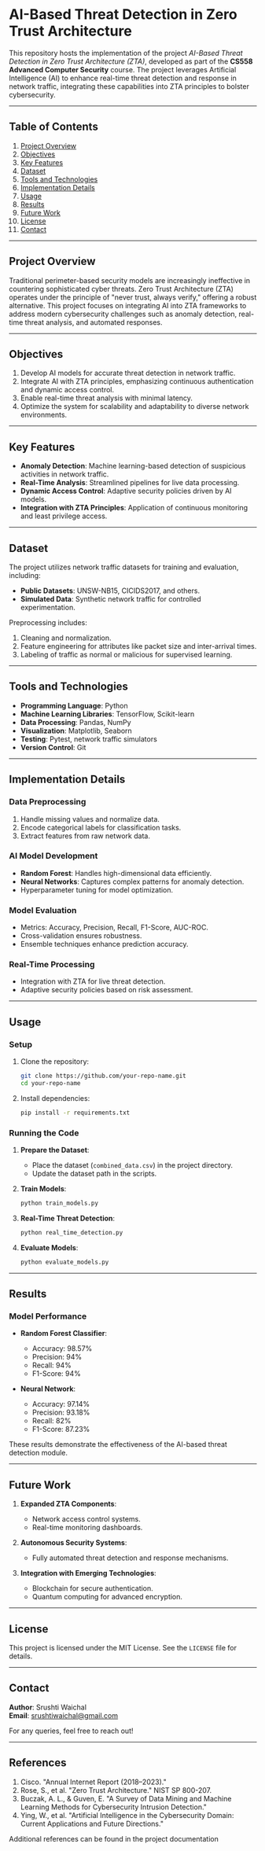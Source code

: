 # AI-Based Threat Detection in Zero Trust Architecture

This repository hosts the implementation of the project *AI-Based Threat Detection in Zero Trust Architecture (ZTA)*, developed as part of the **CS558 Advanced Computer Security** course. The project leverages Artificial Intelligence (AI) to enhance real-time threat detection and response in network traffic, integrating these capabilities into ZTA principles to bolster cybersecurity.

---

## Table of Contents
1. [Project Overview](#project-overview)
2. [Objectives](#objectives)
3. [Key Features](#key-features)
4. [Dataset](#dataset)
5. [Tools and Technologies](#tools-and-technologies)
6. [Implementation Details](#implementation-details)
7. [Usage](#usage)
8. [Results](#results)
9. [Future Work](#future-work)
10. [License](#license)
11. [Contact](#contact)

---

## Project Overview

Traditional perimeter-based security models are increasingly ineffective in countering sophisticated cyber threats. Zero Trust Architecture (ZTA) operates under the principle of "never trust, always verify," offering a robust alternative. This project focuses on integrating AI into ZTA frameworks to address modern cybersecurity challenges such as anomaly detection, real-time threat analysis, and automated responses.

---

## Objectives

1. Develop AI models for accurate threat detection in network traffic.
2. Integrate AI with ZTA principles, emphasizing continuous authentication and dynamic access control.
3. Enable real-time threat analysis with minimal latency.
4. Optimize the system for scalability and adaptability to diverse network environments.

---

## Key Features

- **Anomaly Detection**: Machine learning-based detection of suspicious activities in network traffic.
- **Real-Time Analysis**: Streamlined pipelines for live data processing.
- **Dynamic Access Control**: Adaptive security policies driven by AI models.
- **Integration with ZTA Principles**: Application of continuous monitoring and least privilege access.

---

## Dataset

The project utilizes network traffic datasets for training and evaluation, including:
- **Public Datasets**: UNSW-NB15, CICIDS2017, and others.
- **Simulated Data**: Synthetic network traffic for controlled experimentation.

Preprocessing includes:
1. Cleaning and normalization.
2. Feature engineering for attributes like packet size and inter-arrival times.
3. Labeling of traffic as normal or malicious for supervised learning.

---

## Tools and Technologies

- **Programming Language**: Python
- **Machine Learning Libraries**: TensorFlow, Scikit-learn
- **Data Processing**: Pandas, NumPy
- **Visualization**: Matplotlib, Seaborn
- **Testing**: Pytest, network traffic simulators
- **Version Control**: Git

---

## Implementation Details

### Data Preprocessing
1. Handle missing values and normalize data.
2. Encode categorical labels for classification tasks.
3. Extract features from raw network data.

### AI Model Development
- **Random Forest**: Handles high-dimensional data efficiently.
- **Neural Networks**: Captures complex patterns for anomaly detection.
- Hyperparameter tuning for model optimization.

### Model Evaluation
- Metrics: Accuracy, Precision, Recall, F1-Score, AUC-ROC.
- Cross-validation ensures robustness.
- Ensemble techniques enhance prediction accuracy.

### Real-Time Processing
- Integration with ZTA for live threat detection.
- Adaptive security policies based on risk assessment.

---

## Usage

### Setup
1. Clone the repository:
   ```bash
   git clone https://github.com/your-repo-name.git
   cd your-repo-name
   ```
2. Install dependencies:
   ```bash
   pip install -r requirements.txt
   ```

### Running the Code
1. **Prepare the Dataset**:
   - Place the dataset (`combined_data.csv`) in the project directory.
   - Update the dataset path in the scripts.

2. **Train Models**:
   ```bash
   python train_models.py
   ```

3. **Real-Time Threat Detection**:
   ```bash
   python real_time_detection.py
   ```

4. **Evaluate Models**:
   ```bash
   python evaluate_models.py
   ```

---

## Results

### Model Performance
- **Random Forest Classifier**:
  - Accuracy: 98.57%
  - Precision: 94%
  - Recall: 94%
  - F1-Score: 94%
  
- **Neural Network**:
  - Accuracy: 97.14%
  - Precision: 93.18%
  - Recall: 82%
  - F1-Score: 87.23%

These results demonstrate the effectiveness of the AI-based threat detection module.

---

## Future Work

1. **Expanded ZTA Components**:
   - Network access control systems.
   - Real-time monitoring dashboards.

2. **Autonomous Security Systems**:
   - Fully automated threat detection and response mechanisms.

3. **Integration with Emerging Technologies**:
   - Blockchain for secure authentication.
   - Quantum computing for advanced encryption.

---

## License

This project is licensed under the MIT License. See the `LICENSE` file for details.

---

## Contact

**Author**: Srushti Waichal  
**Email**: srushtiwaichal@gmail.com

For any queries, feel free to reach out!

---

## References

1. Cisco. "Annual Internet Report (2018–2023)."  
2. Rose, S., et al. "Zero Trust Architecture." NIST SP 800-207.  
3. Buczak, A. L., & Guven, E. "A Survey of Data Mining and Machine Learning Methods for Cybersecurity Intrusion Detection."  
4. Ying, W., et al. "Artificial Intelligence in the Cybersecurity Domain: Current Applications and Future Directions."  

Additional references can be found in the project documentation
